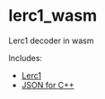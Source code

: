 # lerc1_wasm
Lerc1 decoder in wasm

Includes:
* [Lerc1](https://github.com/lucianpls/libicd/tree/main/src/lerc1)
* [JSON for C++](https://github.com/nlohmann/json)

